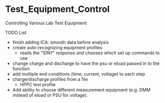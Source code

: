 # Test_Equipment_Control
Controlling Various Lab Test Equipment



TODO List
 - finish adding ICA: smooth data before analysis
 - create auto-recognizing equipment profiles
     - reads the "IDN?" response and chooses which set up commands to use
 - change charge and discharge to have the psu or eload passed in to the function
 - add multiple end conditions (time, current, voltage) to each step
 - charge/discharge profiles from a file
     - HPPC test profile
 - Add ability to choose different measurement equipment (e.g. DMM instead of eload or PSU for voltage).
